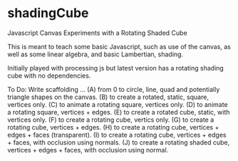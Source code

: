 # shadingCube
Javascript Canvas Experiments with a Rotating Shaded Cube

This is meant to teach some basic Javascript, such as use of the canvas, as well as some linear algebra,
and basic Lambertian, shading.

Initially played with processing js but latest version has a rotating shading cube with no dependencies. 

To Do:
Write scaffolding ...
(A) from 0 to circle, line, quad and potentially triangle shapes on the canvas.
(B) to create a rotated, static, square, vertices only.
(C) to animate a rotating square, vertices only.
(D) to animate a rotating square, vertices + edges.
(E) to create a rotated cube, static, with vertices only.
(F) to create a rotating cube, vertics only.
(G) to create a rotating cube, vertices + edges.
(H) to create a rotating cube, vertices + edges + faces (transparent).
(I) to create a rotating cube, vertices + edges + faces, with occlusion using normals.
(J) to create a rotating shaded cube, vertices + edges + faces, with occlusion using normal.
